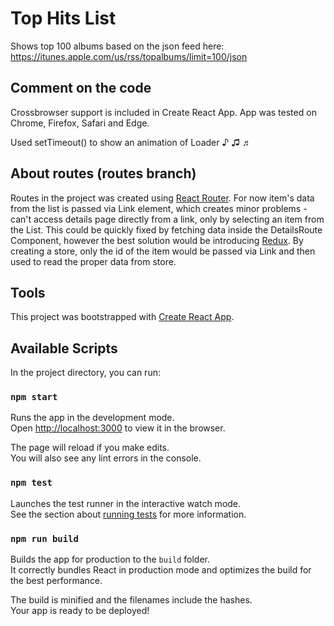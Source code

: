 # Top Hits List

Shows top 100 albums based on the json feed here: https://itunes.apple.com/us/rss/topalbums/limit=100/json

## Comment on the code

Crossbrowser support is included in Create React App. App was tested on Chrome, Firefox, Safari and Edge.

Used setTimeout() to show an animation of Loader ♪ ♫ ♬

## About routes (routes branch)

Routes in the project was created using [React Router](https://github.com/ReactTraining/react-router). For now item's data from the list is passed via Link element, which creates minor problems - can't access details page directly from a link, only by selecting an item from the List. This could be quickly fixed by fetching data inside the DetailsRoute Component, however the best solution would be introducing [Redux](https://redux.js.org/). By creating a store, only the id of the item would be passed via Link and then used to read the proper data from store.

## Tools

This project was bootstrapped with [Create React App](https://github.com/facebook/create-react-app).

## Available Scripts

In the project directory, you can run:

### `npm start`

Runs the app in the development mode.<br>
Open [http://localhost:3000](http://localhost:3000) to view it in the browser.

The page will reload if you make edits.<br>
You will also see any lint errors in the console.

### `npm test`

Launches the test runner in the interactive watch mode.<br>
See the section about [running tests](https://facebook.github.io/create-react-app/docs/running-tests) for more information.

### `npm run build`

Builds the app for production to the `build` folder.<br>
It correctly bundles React in production mode and optimizes the build for the best performance.

The build is minified and the filenames include the hashes.<br>
Your app is ready to be deployed!
